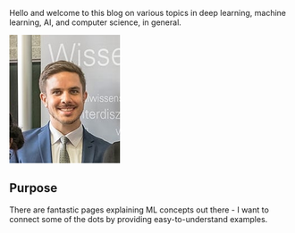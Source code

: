 Hello and welcome to this blog on various topics in deep learning, machine learning, AI, and computer science, in general.

![Image of fast.ai logo](images/schienal.jpeg)

## Purpose

There are fantastic pages explaining ML concepts out there - I want to connect some of the dots by providing easy-to-understand examples.
